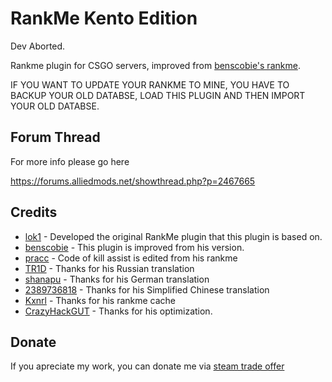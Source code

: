 # RankMe Kento Edition
Dev Aborted.  

Rankme plugin for CSGO servers, improved from [benscobie's rankme](https://github.com/benscobie/sourcemod-rankme).  

IF YOU WANT TO UPDATE YOUR RANKME TO MINE, YOU HAVE TO BACKUP YOUR OLD DATABSE, LOAD THIS PLUGIN AND THEN IMPORT YOUR OLD DATABSE.



## Forum Thread
For more info please go here

https://forums.alliedmods.net/showthread.php?p=2467665

## Credits
* [lok1](https://forums.alliedmods.net/showthread.php?t=155621) - Developed the original RankMe plugin that this plugin is based on.
* [benscobie](https://github.com/benscobie/sourcemod-rankme) - This plugin is improved from his version.
* [pracc](http://hlmod.ru/resources/cs-go-rankme-web.132/) - Code of kill assist is edited from his rankme
* [TR1D](https://github.com/TR1D) - Thanks for his Russian translation
* [shanapu](https://github.com/shanapu) - Thanks for his German translation
* [2389736818](https://github.com/2389736818) - Thanks for his Simplified Chinese translation
* [Kxnrl](https://github.com/Kxnrl) - Thanks for his rankme cache
* [CrazyHackGUT](https://github.com/CrazyHackGUT) - Thanks for his optimization.

## Donate
If you apreciate my work, you can donate me via [steam trade offer](https://steamcommunity.com/tradeoffer/new/?partner=52559891&token=ADe-707J)
